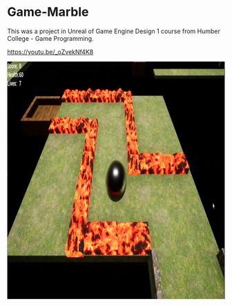 # Game-Marble

This was a project in Unreal of Game Engine Design 1 course from Humber College - Game Programming.

https://youtu.be/_oZvekNf4K8

<img src="Marble Game.png" width="1000" height="550">
